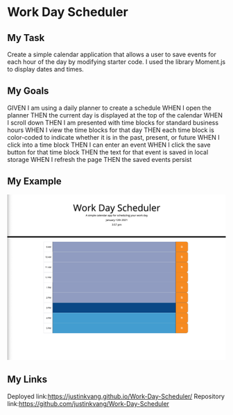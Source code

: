 # Work Day Scheduler

## My Task

Create a simple calendar application that allows a user to save events for each hour of the day by modifying starter code. I used the library Moment.js to display dates and times.

## My Goals
GIVEN I am using a daily planner to create a schedule
WHEN I open the planner
THEN the current day is displayed at the top of the calendar
WHEN I scroll down
THEN I am presented with time blocks for standard business hours
WHEN I view the time blocks for that day
THEN each time block is color-coded to indicate whether it is in the past, present, or future
WHEN I click into a time block
THEN I can enter an event
WHEN I click the save button for that time block
THEN the text for that event is saved in local storage
WHEN I refresh the page
THEN the saved events persist

## My Example
![Work Day Scheduler: my example](./Assets/example.png)

## My Links
Deployed link:https://justinkvang.github.io/Work-Day-Scheduler/
Repository link:https://github.com/justinkvang/Work-Day-Scheduler
